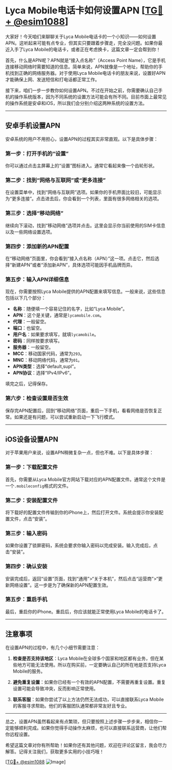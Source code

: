 # Lyca Mobile电话卡如何设置APN [[TG💪+ @esim1088](https://t.me/s/esim1088)]

大家好！今天咱们来聊聊关于Lyca Mobile电话卡的一个小知识——如何设置APN。这听起来可能有点专业，但其实只要跟着步骤走，完全没问题。如果你最近入手了Lyca Mobile的电话卡，或者正在考虑换卡，这篇文章一定会帮到你！

首先，什么是APN呢？APN就是“接入点名称”（Access Point Name），它是手机连接移动网络时需要知道的信息。简单来说，APN就像是一个地址，帮助你的手机找到正确的网络服务器。对于使用Lyca Mobile电话卡的朋友来说，设置好APN才能确保上网、发送短信和打电话都正常工作。

接下来，咱们一步一步教你如何设置APN。不过在开始之前，你需要确认自己手机的操作系统版本，因为不同系统的设置方法可能会有所不同。目前市面上最常见的操作系统是安卓和iOS，所以我们会分别介绍这两种系统的设置方法。

---

## 安卓手机设置APN

安卓系统的用户不用担心，设置APN的过程其实非常直观。以下是具体步骤：

### 第一步：打开手机的“设置”
你可以通过点击主屏幕上的“设置”图标进入。通常它看起来像一个齿轮形状。

### 第二步：找到“网络与互联网”或“更多连接”
在设置菜单中，找到“网络与互联网”选项。如果你的手机界面比较旧，可能显示为“更多连接”。点击进去后，你会看到一个列表，里面有很多网络相关的选项。

### 第三步：选择“移动网络”
继续向下滚动，找到“移动网络”选项并点击。这里会显示你当前使用的SIM卡信息以及一些网络设置选项。

### 第四步：添加新的APN配置
在“移动网络”页面里，你会看到“接入点名称（APN）”这一项。点击它，然后选择“新建APN”或者“添加新APN”，具体选项可能因手机品牌而异。

### 第五步：输入APN详细信息
现在，你需要按照Lyca Mobile提供的APN配置来填写信息。一般来说，这些信息包括以下几个部分：

- **名称**：随便填一个容易记住的名字，比如“Lyca Mobile”。
- **APN**：这个是关键，通常是`lycamobile.com`。
- **代理**：一般留空。
- **端口**：也留空。
- **用户名**：如果要求填写，就填`lycamobile`。
- **密码**：同样按要求填写。
- **服务器**：一般留空。
- **MCC**：移动国家代码，通常为`293`。
- **MNC**：移动网络代码，通常为`01`。
- **APN类型**：选择“default,supl”。
- **APN协议**：选择“IPv4/IPv6”。

填完之后，记得保存。

### 第六步：检查设置是否生效
保存完APN配置后，回到“移动网络”页面，重启一下手机，看看网络是否恢复正常。如果还是有问题，可以尝试重新启动一下飞行模式。

---

## iOS设备设置APN

对于苹果用户来说，设置APN稍微复杂一点，但也不难。以下是具体步骤：

### 第一步：下载配置文件
首先，你需要从Lyca Mobile官方网站下载对应的APN配置文件。通常这个文件是一个`.mobileconfig`格式的文件。

### 第二步：安装配置文件
将下载好的配置文件传输到你的iPhone上，然后打开文件。系统会提示你安装配置文件，点击“安装”。

### 第三步：输入密码
如果你设置了锁屏密码，系统会要求你输入密码以完成安装。输入完成后，点击“安装”。

### 第四步：确认安装
安装完成后，返回“设置”页面，找到“通用”>“关于本机”，然后点击“运营商”>“更新网络设置”。这一步是为了确保新的APN配置生效。

### 第五步：重启手机
最后，重启你的iPhone。重启后，你应该就能正常使用Lyca Mobile的电话卡了。

---

## 注意事项

在设置APN的过程中，有几个小细节需要注意：

1. **检查是否支持该地区**：Lyca Mobile在全球多个国家和地区都有业务，但在某些地方可能无法使用。所以在购买前，一定要确认自己的所在地是否支持Lyca Mobile的服务。

2. **避免重复设置**：如果你已经有一个有效的APN配置，不需要再重复设置。重复设置可能会导致冲突，反而影响正常使用。

3. **联系客服**：如果你尝试了以上方法仍然无法成功，可以直接联系Lyca Mobile的客服寻求帮助。他们的客服团队通常都非常友好且专业。

---

总之，设置APN虽然看起来有点繁琐，但只要按照上述步骤一步步来，相信你一定能够顺利完成。如果你觉得手动操作太麻烦，也可以直接联系运营商，让他们帮你远程设置。

希望这篇文章对你有所帮助！如果你还有其他问题，欢迎在评论区留言，我会尽力解答。记得关注我们，获取更多实用的小技巧哦！

[[TG💪+ @esim1088](https://t.me/s/esim1088) ![Image](https://i.postimg.cc/4NQfJmqS/Snipaste-2025-05-13-00-14-12.png)]